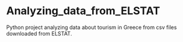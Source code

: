 # Analyzing_data_from_ELSTAT
Python project analyzing data about tourism in Greece from csv files downloaded from ELSTAT.
